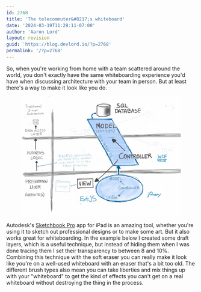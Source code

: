 ```yaml
---
id: 2768
title: 'The telecommuter&#8217;s whiteboard'
date: '2024-03-19T11:29:11-07:00'
author: 'Aaron Lord'
layout: revision
guid: 'https://blog.devlord.io/?p=2768'
permalink: '/?p=2768'
---
```


<!-- wp:paragraph -->
<p>So, when you're working from home with a team scattered around the world, you don't exactly have the same whiteboarding experience you'd have when discussing architecture with your team in person. But at least there's a way to make it look like you do.</p>
<!-- /wp:paragraph -->

<!-- wp:image {"linkDestination":"custom"} -->
<figure class="wp-block-image"><a href="/assets/img/2012/11/20121102-2248511.jpg"><img src="/assets/img/2012/11/20121102-2248511.jpg" alt="20121102-224851.jpg"/></a></figure>
<!-- /wp:image -->

<!-- wp:paragraph -->
<p>Autodesk's <a href="http:// https://itunes.apple.com/us/app/sketchbook-pro-for-ipad/id364253478?mt=8">Sketchbook Pro</a> app for iPad is an amazing tool, whether you're using it to sketch out professional designs or to make some art. But it also works great for whiteboarding. In the example below I created some draft layers, which is a useful technique, but instead of hiding them when I was done tracing them I set their transparency to between 8 and 10%. Combining this technique with the soft eraser you can really make it look like you're on a well-used whiteboard with an eraser that's a bit too old. The different brush types also mean you can take liberties and mix things up with your "whiteboard" to get the kind of effects you can't get on a real whiteboard without destroying the thing in the process.</p>
<!-- /wp:paragraph -->